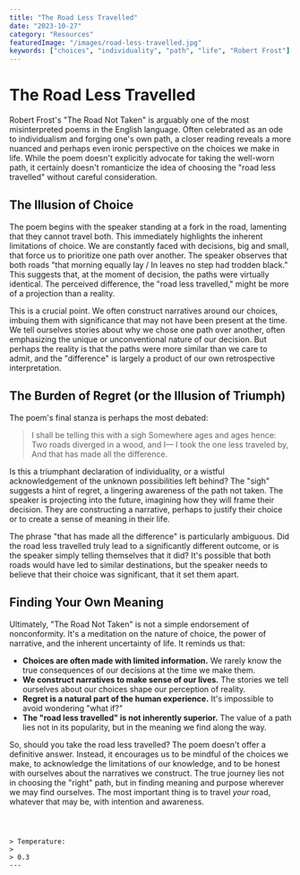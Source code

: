 ```yaml
---
title: "The Road Less Travelled"
date: "2023-10-27"
category: "Resources"
featuredImage: "/images/road-less-travelled.jpg"
keywords: ["choices", "individuality", "path", "life", "Robert Frost"]
---
```


# The Road Less Travelled

Robert Frost's "The Road Not Taken" is arguably one of the most misinterpreted poems in the English language. Often celebrated as an ode to individualism and forging one's own path, a closer reading reveals a more nuanced and perhaps even ironic perspective on the choices we make in life. While the poem doesn't explicitly advocate for taking the well-worn path, it certainly doesn't romanticize the idea of choosing the "road less travelled" without careful consideration.

## The Illusion of Choice

The poem begins with the speaker standing at a fork in the road, lamenting that they cannot travel both. This immediately highlights the inherent limitations of choice. We are constantly faced with decisions, big and small, that force us to prioritize one path over another. The speaker observes that both roads "that morning equally lay / In leaves no step had trodden black." This suggests that, at the moment of decision, the paths were virtually identical. The perceived difference, the "road less travelled," might be more of a projection than a reality.

This is a crucial point. We often construct narratives around our choices, imbuing them with significance that may not have been present at the time. We tell ourselves stories about why we chose one path over another, often emphasizing the unique or unconventional nature of our decision. But perhaps the reality is that the paths were more similar than we care to admit, and the "difference" is largely a product of our own retrospective interpretation.

## The Burden of Regret (or the Illusion of Triumph)

The poem's final stanza is perhaps the most debated:

> I shall be telling this with a sigh
> Somewhere ages and ages hence:
> Two roads diverged in a wood, and I—
> I took the one less traveled by,
> And that has made all the difference.

Is this a triumphant declaration of individuality, or a wistful acknowledgement of the unknown possibilities left behind? The "sigh" suggests a hint of regret, a lingering awareness of the path not taken. The speaker is projecting into the future, imagining how they will frame their decision. They are constructing a narrative, perhaps to justify their choice or to create a sense of meaning in their life.

The phrase "that has made all the difference" is particularly ambiguous. Did the road less travelled truly lead to a significantly different outcome, or is the speaker simply telling themselves that it did? It's possible that both roads would have led to similar destinations, but the speaker needs to believe that their choice was significant, that it set them apart.

## Finding Your Own Meaning

Ultimately, "The Road Not Taken" is not a simple endorsement of nonconformity. It's a meditation on the nature of choice, the power of narrative, and the inherent uncertainty of life. It reminds us that:

- **Choices are often made with limited information.** We rarely know the true consequences of our decisions at the time we make them.
- **We construct narratives to make sense of our lives.** The stories we tell ourselves about our choices shape our perception of reality.
- **Regret is a natural part of the human experience.** It's impossible to avoid wondering "what if?"
- **The "road less travelled" is not inherently superior.** The value of a path lies not in its popularity, but in the meaning we find along the way.

So, should you take the road less travelled? The poem doesn't offer a definitive answer. Instead, it encourages us to be mindful of the choices we make, to acknowledge the limitations of our knowledge, and to be honest with ourselves about the narratives we construct. The true journey lies not in choosing the "right" path, but in finding meaning and purpose wherever we may find ourselves. The most important thing is to travel _your_ road, whatever that may be, with intention and awareness.

```



> Temperature:
>
> 0.3
---

```
